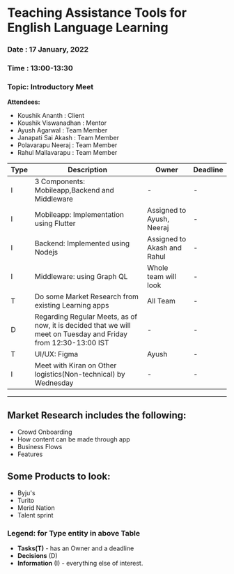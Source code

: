 # Teaching Assistance Tools for English Language Learning

### Date : 17 January, 2022

### Time : 13:00-13:30

### Topic: Introductory Meet

**Attendees:**

* Koushik Ananth : Client
* Koushik Viswanadhan : Mentor
* Ayush Agarwal : Team Member
* Janapati Sai Akash : Team Member
* Polavarapu Neeraj : Team Member
* Rahul Mallavarapu : Team Member

Type | Description | Owner | Deadline
---- | ---- | ---- | ----
I |3 Components: Mobileapp,Backend and Middleware|-| -
I | Mobileapp: Implementation using Flutter | Assigned to Ayush, Neeraj| -
I | Backend: Implemented using Nodejs | Assigned to Akash and Rahul |- 
I | Middleware: using Graph QL | Whole team will look | -
T | Do some Market Research from existing Learning apps|All Team|-|
D | Regarding Regular Meets, as of now, it is decided that we will meet on Tuesday and Friday from 12:30-13:00 IST|-|-
T | UI/UX: Figma | Ayush|-|-
I | Meet with Kiran on Other logistics(Non-technical) by Wednesday|-|-

---

## Market Research includes the following:

* Crowd Onboarding
* How content can be made through app
* Business Flows
* Features

## Some Products to look:

* Byju's
* Turito
* Merid Nation
* Talent sprint 

### Legend: for **Type** entity in above Table 
* **Tasks(T)** - has an Owner and a deadline
* **Decisions** (D)
* **Information** (I) - everything else of interest.
